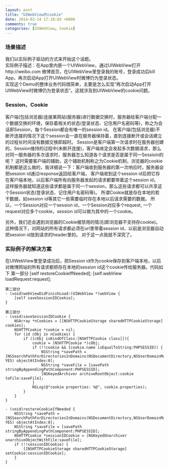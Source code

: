 ```yaml
---
layout: post
title: "UIWebView的cookie"
date: 2014-03-14 17:18:03 +0800
comments: true
categories: [UIWebView, Cookie]
---
```

<h3>场景描述</h3>

我们以实际例子驱动的方式来开始这个话题。<br />
实际例子描述：在App里内嵌一个UIWebView，通过UIWebView打开http://weibo.com 微博首页，在UIWebView里登录我的账号，登录成功后kill App，再次启动App打开UIWebView时微博仍为登录状态。<br />
实现这个Demo的整体业务代码很简单，主要是怎么实现“再次启动App打开UIWebView时微博仍为登录状态”。这就涉及到UIWebView的cookie问题。
<!--more-->

<h3>Session、Cookie</h3>

客户端(包括浏览器)连接某网站(服务器)进行数据交换时，服务器给客户端分配一个数据交换的环境，保存着相关的状态(登录状态、记住用户名密码等)，称之为会话即Session，每个Session都会有唯一的session id。
在客户端(包括浏览器)不断开连接的情况下这个session会一直在服务器保持着，直到连接断开或会话建立的过程长时间没有数据交换即超时。
Session是客户端第一次请求时在服务器创建的，Session维持的过程中(未断开连接)，客户端肯定会发起多次数据请求，那么对同一服务器的多次请求时，服务器怎么知道各个请求是否是属于同一Sessioin的呢？
这时需要客户端的辅助，这个辅助机制称之为Cookie机制，浏览器的cookie机制都是这么做的，我详细说一下：客户端收到服务器的第一次响应时，服务器会把session id通过response返回给客户端，
客户端收到这个session id后把它存在客户端本地，以后客户端所有向服务器发起的请求都要带着这个session id，
这样服务器就知道这些请求都是属于同一个session，那么这些请求都可以共享这个Session状态(登录状态、记住用户名密码等)。
所谓Cookie就是存在本地的若干数据，如session id等其它一些需要临时存在本地以后请求需要的数据。
所以，一个Session对应一个session id，一个Session对应多个request, 一个request对应多个cookie，session id可以做为其中的一个cookie。

另外，我们还会遇到浏览器的Cookie被禁用的情况(即浏览器不支持存cookie)。这种情况下，对网站的所有请求都必须在url里带着session id，以前是浏览器自动把session id放到请求的header里的。
对于这一点我就不深究了。

<h3>实际例子的解决方案</h3>
在UIWebView里登录成功后，把Session id作为cookie保存到客户端本地，以后对微博网站的所有请求都把存在本地的session id这个cookie传给服务器。代码如下
	第一部分
	[self restoreCookieIfNeeded];
	[self.webView loadRequest:request];
	
	第二部分
	- (void)webViewDidFinishLoad:(UIWebView *)webView {
	    [self saveSessionIDCookie];
	}
	
	第三部分
	- (void)saveSessionIDCookie {
	    NSArray *nCookies = [[NSHTTPCookieStorage sharedHTTPCookieStorage] cookies];
	    NSHTTPCookie *cookie = nil;
	    for (id cObj in nCookies) {
	        if ([cObj isKindOfClass:[NSHTTPCookie class]]){
	            cookie = (NSHTTPCookie *)cObj;
	            if (!!cookie && [cookie.name isEqualToString:PHPSESSID]) {
	                NSString *savePath = [NSSearchPathForDirectoriesInDomains(NSDocumentDirectory,NSUserDomainMask, YES) objectAtIndex:0];
	                NSString *saveFile = [savePath stringByAppendingPathComponent:PHPSESSID];
	                [NSKeyedArchiver archiveRootObject:cookie toFile:saveFile];
	            }
	            NSLog(@"cookie properties: %@", cookie.properties);
	        }
	    }
	}

	- (void)restoreCookieIfNeeded {
	    NSString *savePath = [NSSearchPathForDirectoriesInDomains(NSDocumentDirectory,NSUserDomainMask, YES) objectAtIndex:0];
	    NSString *saveFile = [savePath stringByAppendingPathComponent:PHPSESSID];
	    NSHTTPCookie *sessionIDCookie = [NSKeyedUnarchiver unarchiveObjectWithFile:saveFile];
	    if (!!sessionIDCookie) {
	        [[NSHTTPCookieStorage sharedHTTPCookieStorage] setCookie:sessionIDCookie];
	    }
	}